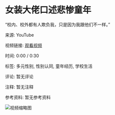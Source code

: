 # 女装大佬口述悲惨童年

“校内、校外都有人欺负我，只是因为我跟他们不一样。” 

来源: YouTube

视频链接: [观看视频](https://www.youtube.com/watch?v=NaN)

时间: 0:00 / 0:30

标签: 多元性别, 性别认同, 童年经历, 学校生活

评论: 暂无评论

注释: 暂无注释

参考资料: 暂无参考资料

![视频缩略图](https://www.youtube.com/watch?v=NaN)